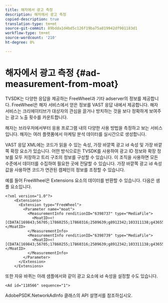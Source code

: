 ```yaml
---
title: 해자에서 광고 측정
description: 해자에서 광고 측정
copied-description: true
translation-type: tm+mt
source-git-commit: 89bdda1d4bd5c126f19ba75a819942df901183d1
workflow-type: tm+mt
source-wordcount: '210'
ht-degree: 0%

---
```



# 해자에서 광고 측정 {#ad-measurement-from-moat}

TVSDK는 다양한 응답을 제공하는 FreeWheel과 기타 adserver의 정보를 제공합니다. FreeWheel은 해자 서비스에서 얻은 정보를 VAST 응답 내에서 제공합니다. 해자 서비스는 크리에이티브가 대상자의 관심을 끌거나 방치하는 것을 보다 정확하게 보여주는 광고 노출 횟수를 카운트합니다.

해자는 브라우저에서부터 응용 프로그램 내의 다양한 사용 방법을 측정하고 보는 서비스입니다. 해자는 여러 플랫폼에서 마케팅 분석 데이터를 실시간으로 생성합니다.

VAST 응답 XML에는 코드가 읽을 수 있는 속성, 가장 바깥쪽 광고 id 속성 및 가장 바깥쪽 확장 요소가 있습니다. 어떤 방식으로든 TVSDK를 사용하여 광고 ID 정보와 확장 정보를 모두 저장하고 트리 구조의 정보를 구성할 수 있습니다. 이 조직을 사용하면 모든 수준에서 데이터를 수집하여 필요한 곳에 전달할 수 있습니다. 가장 바깥쪽 광고 id 속성 값을 사용하면 코드가 연관된 캠페인의 정보를 조정할 수 있습니다.

예를 들어 FreeWheel은 Extensions 요소의 데이터를 반환할 수 있습니다. 다음은 샘플 요소입니다.

```
<?xml version="1.0"?> 
    <Extensions> 
      <Extension type="FreeWheel"> 
        <Parameter name="moat"> 
          <MeasurementInfo renditionID="6398737" type="MediaFile"> 
            <MoatID><![CDATA[169843;56705;17860255;17860316;2509639;g8912342;103311138;g436558;530633]]></MoatID> 
          </MeasurementInfo> 
          <MeasurementInfo renditionID="6398739" type="MediaFile"> 
            <MoatID><![CDATA[169843;56705;17860255;17860316;2509639;g8912342;103311138;g436558;530633]]></MoatID> 
          </MeasurementInfo> 
        </Parameter> 
      </Extension> 
    </Extensions> 
```

또한 자유 바퀴는 아래 샘플에서와 같이 광고 요소에 id 속성을 설정할 수도 있습니다.

```
<Ad id="118566" sequence="1">
```

AdobePSDK.NetworkAdInfo 클래스의 API 설명서를 참조하십시오.
